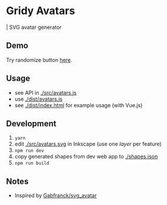 # Gridy Avatars

| SVG avatar generator

## Demo

Try randomize button [here](https://darosh.github.io/gridy-avatars).

## Usage

* see API in [./src/avatars.js](./src/avatars.js)
* use [./dist/avatars.js](./dist/avatars.js)
* see [./dist/index.html](./dist/index.html) for example usage (with Vue.js)

## Development

1. `yarn`
2. edit [./src/avatars.svg](./src/avatars.svg) in Inkscape (use one _layer_ per feature)
3. `npm run dev`
4. copy generated shapes from dev web app to [./shapes.json](./shapes.json)
5. `npm run build`

## Notes

* Inspired by [Gabfranck/svg_avatar](https://github.com/Gabfranck/svg_avatar)
